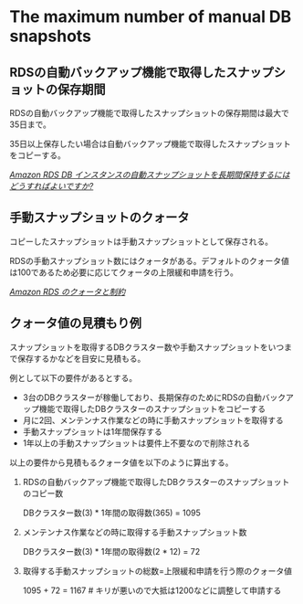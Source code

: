# The maximum number of manual DB snapshots

## RDSの自動バックアップ機能で取得したスナップショットの保存期間

RDSの自動バックアップ機能で取得したスナップショットの保存期間は最大で35日まで。

35日以上保存したい場合は自動バックアップ機能で取得したスナップショットをコピーする。

*[Amazon RDS DB インスタンスの自動スナップショットを長期間保持するにはどうすればよいですか?](https://repost.aws/ja/knowledge-center/rds-automated-snapshot-retain-longer)*

## 手動スナップショットのクォータ

コピーしたスナップショットは手動スナップショットとして保存される。

RDSの手動スナップショット数にはクォータがある。デフォルトのクォータ値は100であるため必要に応じてクォータの上限緩和申請を行う。

*[Amazon RDS のクォータと制約](https://docs.aws.amazon.com/ja_jp/AmazonRDS/latest/UserGuide/CHAP_Limits.html)*

## クォータ値の見積もり例

スナップショットを取得するDBクラスター数や手動スナップショットをいつまで保存するかなどを目安に見積もる。

例として以下の要件があるとする。

- 3台のDBクラスターが稼働しており、長期保存のためにRDSの自動バックアップ機能で取得したDBクラスターのスナップショットをコピーする
- 月に2回、メンテンナス作業などの時に手動スナップショットを取得する
- 手動スナップショットは1年間保存する
- 1年以上の手動スナップショットは要件上不要なので削除される

以上の要件から見積もるクォータ値を以下のように算出する。

1. RDSの自動バックアップ機能で取得したDBクラスターのスナップショットのコピー数

    DBクラスター数(3) * 1年間の取得数(365) = 1095

1. メンテンナス作業などの時に取得する手動スナップショット数

    DBクラスター数(3) * 1年間の取得数(2 * 12) = 72

1. 取得する手動スナップショットの総数=上限緩和申請を行う際のクォータ値

    1095 + 72 = 1167  # キリが悪いので大抵は1200などに調整して申請する
